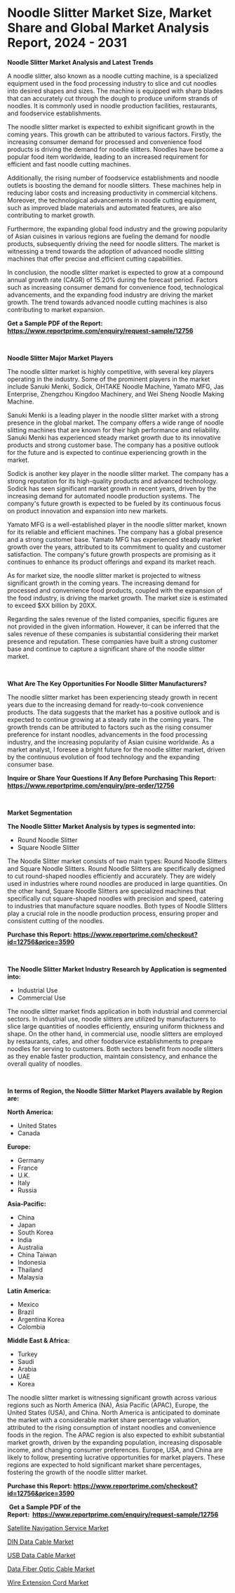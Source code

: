 <p><h1>Noodle Slitter Market Size, Market Share and Global Market Analysis Report, 2024 - 2031</h1></p><p><strong>Noodle Slitter Market Analysis and Latest Trends</strong></p>
<p><p>A noodle slitter, also known as a noodle cutting machine, is a specialized equipment used in the food processing industry to slice and cut noodles into desired shapes and sizes. The machine is equipped with sharp blades that can accurately cut through the dough to produce uniform strands of noodles. It is commonly used in noodle production facilities, restaurants, and foodservice establishments.</p><p>The noodle slitter market is expected to exhibit significant growth in the coming years. This growth can be attributed to various factors. Firstly, the increasing consumer demand for processed and convenience food products is driving the demand for noodle slitters. Noodles have become a popular food item worldwide, leading to an increased requirement for efficient and fast noodle cutting machines.</p><p>Additionally, the rising number of foodservice establishments and noodle outlets is boosting the demand for noodle slitters. These machines help in reducing labor costs and increasing productivity in commercial kitchens. Moreover, the technological advancements in noodle cutting equipment, such as improved blade materials and automated features, are also contributing to market growth.</p><p>Furthermore, the expanding global food industry and the growing popularity of Asian cuisines in various regions are fueling the demand for noodle products, subsequently driving the need for noodle slitters. The market is witnessing a trend towards the adoption of advanced noodle slitting machines that offer precise and efficient cutting capabilities.</p><p>In conclusion, the noodle slitter market is expected to grow at a compound annual growth rate (CAGR) of 15.20% during the forecast period. Factors such as increasing consumer demand for convenience food, technological advancements, and the expanding food industry are driving the market growth. The trend towards advanced noodle cutting machines is also contributing to market expansion.</p></p>
<p><strong>Get a Sample PDF of the Report:&nbsp; <a href="https://www.reportprime.com/enquiry/request-sample/12756">https://www.reportprime.com/enquiry/request-sample/12756</a></strong></p>
<p>&nbsp;</p>
<p><strong>Noodle Slitter Major Market Players</strong></p>
<p><p>The noodle slitter market is highly competitive, with several key players operating in the industry. Some of the prominent players in the market include Sanuki Menki, Sodick, OHTAKE Noodle Machine, Yamato MFG, Jas Enterprise, Zhengzhou Kingdoo Machinery, and Wei Sheng Noodle Making Machine.</p><p>Sanuki Menki is a leading player in the noodle slitter market with a strong presence in the global market. The company offers a wide range of noodle slitting machines that are known for their high performance and reliability. Sanuki Menki has experienced steady market growth due to its innovative products and strong customer base. The company has a positive outlook for the future and is expected to continue experiencing growth in the market.</p><p>Sodick is another key player in the noodle slitter market. The company has a strong reputation for its high-quality products and advanced technology. Sodick has seen significant market growth in recent years, driven by the increasing demand for automated noodle production systems. The company's future growth is expected to be fueled by its continuous focus on product innovation and expansion into new markets.</p><p>Yamato MFG is a well-established player in the noodle slitter market, known for its reliable and efficient machines. The company has a global presence and a strong customer base. Yamato MFG has experienced steady market growth over the years, attributed to its commitment to quality and customer satisfaction. The company's future growth prospects are promising as it continues to enhance its product offerings and expand its market reach.</p><p>As for market size, the noodle slitter market is projected to witness significant growth in the coming years. The increasing demand for processed and convenience food products, coupled with the expansion of the food industry, is driving the market growth. The market size is estimated to exceed $XX billion by 20XX.</p><p>Regarding the sales revenue of the listed companies, specific figures are not provided in the given information. However, it can be inferred that the sales revenue of these companies is substantial considering their market presence and reputation. These companies have built a strong customer base and continue to capture a significant share of the noodle slitter market.</p></p>
<p>&nbsp;</p>
<p><strong>What Are The Key Opportunities For Noodle Slitter Manufacturers?</strong></p>
<p><p>The noodle slitter market has been experiencing steady growth in recent years due to the increasing demand for ready-to-cook convenience products. The data suggests that the market has a positive outlook and is expected to continue growing at a steady rate in the coming years. The growth trends can be attributed to factors such as the rising consumer preference for instant noodles, advancements in the food processing industry, and the increasing popularity of Asian cuisine worldwide. As a market analyst, I foresee a bright future for the noodle slitter market, driven by the continuous evolution of food technology and the expanding consumer base.</p></p>
<p><strong>Inquire or Share Your Questions If Any Before Purchasing This Report: <a href="https://www.reportprime.com/enquiry/pre-order/12756">https://www.reportprime.com/enquiry/pre-order/12756</a></strong></p>
<p>&nbsp;</p>
<p><strong>Market Segmentation</strong></p>
<p><strong>The Noodle Slitter Market Analysis by types is segmented into:</strong></p>
<p><ul><li>Round Noodle Slitter</li><li>Square Noodle Slitter</li></ul></p>
<p><p>The Noodle Slitter market consists of two main types: Round Noodle Slitters and Square Noodle Slitters. Round Noodle Slitters are specifically designed to cut round-shaped noodles efficiently and accurately. They are widely used in industries where round noodles are produced in large quantities. On the other hand, Square Noodle Slitters are specialized machines that specifically cut square-shaped noodles with precision and speed, catering to industries that manufacture square noodles. Both types of Noodle Slitters play a crucial role in the noodle production process, ensuring proper and consistent cutting of the noodles.</p></p>
<p><strong>Purchase this Report:&nbsp;<a href="https://www.reportprime.com/checkout?id=12756&price=3590">https://www.reportprime.com/checkout?id=12756&price=3590</a></strong></p>
<p>&nbsp;</p>
<p><strong>The Noodle Slitter Market Industry Research by Application is segmented into:</strong></p>
<p><ul><li>Industrial Use</li><li>Commercial Use</li></ul></p>
<p><p>The noodle slitter market finds application in both industrial and commercial sectors. In industrial use, noodle slitters are utilized by manufacturers to slice large quantities of noodles efficiently, ensuring uniform thickness and shape. On the other hand, in commercial use, noodle slitters are employed by restaurants, cafes, and other foodservice establishments to prepare noodles for serving to customers. Both sectors benefit from noodle slitters as they enable faster production, maintain consistency, and enhance the overall quality of noodles.</p></p>
<p>&nbsp;</p>
<p><strong>In terms of Region, the Noodle Slitter Market Players available by Region are:</strong></p>
<p>
    <p> <strong> North America: </strong>
        <ul>
            <li>United States</li>
            <li>Canada</li>
        </ul>
        </p> 
    <p> <strong> Europe: </strong>
        <ul>
            <li>Germany</li>
            <li>France</li>
            <li>U.K.</li>
            <li>Italy</li>
            <li>Russia</li>
        </ul>
        </p> 
    <p> <strong> Asia-Pacific: </strong>
        <ul>
            <li>China</li>
            <li>Japan</li>
            <li>South Korea</li>
            <li>India</li>
            <li>Australia</li>
            <li>China Taiwan</li>
            <li>Indonesia</li>
            <li>Thailand</li>
            <li>Malaysia</li>
        </ul>
        </p> 
    <p> <strong> Latin America: </strong>
        <ul>
            <li>Mexico</li>
            <li>Brazil</li>
            <li>Argentina Korea</li>
            <li>Colombia</li>
        </ul>
        </p> 
    <p> <strong> Middle East & Africa: </strong>
        <ul>
            <li>Turkey</li>
            <li>Saudi</li>
            <li>Arabia</li>
            <li>UAE</li>
            <li>Korea</li>
        </ul>
    </p>
    </p>
<p><p>The noodle slitter market is witnessing significant growth across various regions such as North America (NA), Asia Pacific (APAC), Europe, the United States (USA), and China. North America is anticipated to dominate the market with a considerable market share percentage valuation, attributed to the rising consumption of instant noodles and convenience foods in the region. The APAC region is also expected to exhibit substantial market growth, driven by the expanding population, increasing disposable income, and changing consumer preferences. Europe, USA, and China are likely to follow, presenting lucrative opportunities for market players. These regions are expected to hold significant market share percentages, fostering the growth of the noodle slitter market.</p></p>
<p><strong>Purchase this Report: <a href="https://www.reportprime.com/checkout?id=12756&price=3590">https://www.reportprime.com/checkout?id=12756&price=3590</a></strong></p>
<p>&nbsp;<strong>Get a Sample PDF of the Report:&nbsp;&nbsp;<a href="https://www.reportprime.com/enquiry/request-sample/12756">https://www.reportprime.com/enquiry/request-sample/12756</a></strong></p>
<p><strong></strong></p>
<p><p><a href="https://github.com/luckyshygirl/Market-Research-Report-List-2/blob/main/satellite-navigation-service-market.md">Satellite Navigation Service Market</a></p><p><a href="https://github.com/ruslanpoljakovrd177/Market-Research-Report-List-2/blob/main/din-data-cable-market.md">DIN Data Cable Market</a></p><p><a href="https://github.com/gdfhhhj/Market-Research-Report-List-2/blob/main/usb-data-cable-market.md">USB Data Cable Market</a></p><p><a href="https://github.com/gulaimolin/Market-Research-Report-List-2/blob/main/data-fiber-optic-cable-market.md">Data Fiber Optic Cable Market</a></p><p><a href="https://github.com/grishafomin4852/Market-Research-Report-List-2/blob/main/wire-extension-cord-market.md">Wire Extension Cord Market</a></p></p>